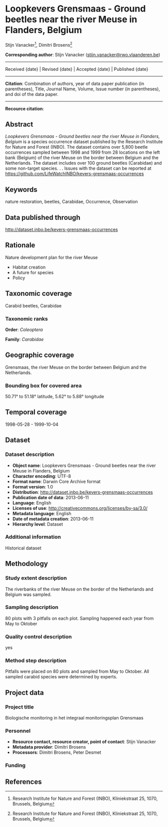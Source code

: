 # Loopkevers Grensmaas - Ground beetles near the river Meuse in Flanders, Belgium

Stijn Vanacker[^1], Dimitri Brosens[^1]

[^1]: Research Institute for Nature and Forest (INBO), Kliniekstraat 25, 1070, Brussels, Belgium

**Corresponding author**: Stijn Vanacker (<stijn.vanacker@rwo.vlaanderen.be>)

---

Received {date} | Revised {date} | Accepted {date} | Published {date}

---

**Citation**: Combination of authors, year of data paper publication (in parentheses), Title, Journal Name, Volume, Issue number (in parentheses), and doi of the data paper.

---

**Recource citation**: 

## Abstract

*Loopkevers Grensmaas - Ground beetles near the river Meuse in Flanders, Belgium* is a species occurrence dataset published by the Research Institute for Nature and Forest (INBO). The dataset contains over 5,800 beetle occurrences sampled between 1998 and 1999 from 28 locations on the left bank (Belgium) of the river Meuse on the border between Belgium and the Netherlands. The dataset includes over 100 ground beetles (Carabidae) and some non-target species.
<Purpose of why the data was collected>. 
<Information on additional data>. 
Issues with the dataset can be reported at <https://github.com/LifeWatchINBO/kevers-grensmaas-occurrences>

## Keywords

nature restoration, beetles, Carabidae, Occurrence, Observation

## Data published through

<http://dataset.inbo.be/kevers-grensmaas-occurrences>

## Rationale

Nature development plan for the river Meuse

* Habitat creation
* A future for species
* Policy

## Taxonomic coverage

Carabid beetles, Carabidae

### Taxonomic ranks

**Order**: *Coleoptera*

**Family**: *Carabidae*

## Geographic coverage

Grensmaas, the river Meuse on the border between Belgium and the Netherlands.

### Bounding box for covered area

50.71° to 51.18° latitude, 5.62° to 5.88° longitude

## Temporal coverage

1998-05-28 - 1999-10-04

## Dataset

### Dataset description

* **Object name**: Loopkevers Grensmaas - Ground beetles near the river Meuse in Flanders, Belgium
* **Character encoding**: UTF-8
* **Format name**: Darwin Core Archive format
* **Format version**: 1.0
* **Distribution**: <http://dataset.inbo.be/kevers-grensmaas-occurrences>
* **Publication date of data**: 2013-06-11
* **Language**: English
* **Licenses of use**: <http://creativecommons.org/licenses/by-sa/3.0/>
* **Metadata language**: English
* **Date of metadata creation**: 2013-06-11
* **Hierarchy level**: Dataset

### Additional information

Historical dataset

## Methodology

### Study extent description

The riverbanks of the river Meuse on the border of the Netherlands and Belgium was sampled.

### Sampling description

80 plots with 3 pitfalls on each plot. Sampling happened each year from May to Oktober

### Quality control description

yes

### Method step description

Pitfalls were placed on 80 plots and sampled from May to Oktober. All sampled carabid species were determined by experts.

## Project data

### Project title

Biologische monitoring in het integraal monitoringsplan Grensmaas

### Personnel

* **Resource contact, resource creator, point of contact**: Stijn Vanacker
* **Metadata provider**: Dimitri Brosens
* **Processors**: Dimitri Brosens, Peter Desmet

### Funding



## References
